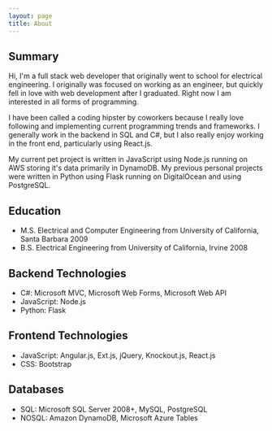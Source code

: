 ```yaml
---
layout: page
title: About
---
```


## Summary
Hi, I'm a full stack web developer that originally went to school for electrical engineering.
I originally was focused on working as an engineer, but quickly fell in love with web development after I graduated.
Right now I am interested in all forms of programming.

I have been called a coding hipster by coworkers because I really love following and implementing current programming 
trends and frameworks. I generally work in the backend in SQL and C#, but I also really enjoy working in the front end, 
particularly using React.js.

My current pet project is written in JavaScript using Node.js running on AWS storing it's data primarily in DynamoDB.
My previous personal projects were written in Python using Flask running on DigitalOcean and using PostgreSQL.

## Education
* M.S. Electrical and Computer Engineering from University of California, Santa Barbara 2009
* B.S. Electrical Engineering from University of California, Irvine 2008

## Backend Technologies

* C#: Microsoft MVC, Microsoft Web Forms, Microsoft Web API
* JavaScript: Node.js
* Python: Flask

## Frontend Technologies
* JavaScript: Angular.js, Ext.js, jQuery, Knockout.js, React.js
* CSS: Bootstrap

## Databases
* SQL: Microsoft SQL Server 2008+, MySQL, PostgreSQL
* NOSQL: Amazon DynamoDB, Microsoft Azure Tables
